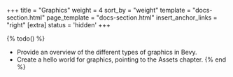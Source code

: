 +++
title = "Graphics"
weight = 4
sort_by = "weight"
template = "docs-section.html"
page_template = "docs-section.html"
insert_anchor_links = "right"
[extra]
status = 'hidden'
+++

{% todo() %}

* Provide an overview of the different types of graphics in Bevy.
* Create a hello world for graphics, pointing to the Assets chapter.
{% end %}
